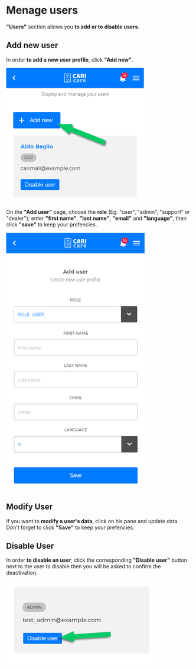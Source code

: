 # Menage users

**"Users"** section allows you **to add or to disable users**.

## Add new user

In order **to add a new user profile**, click **"Add new"**.

<kbd>![Add New User](_images/users-add.png)</kbd>

On the **"Add user"** page, choose the **role** (Eg. "user", "admin", "support" or "dealer"); enter **"first name"**, **"last name"**, **"email"** and **"language"**, then click **"save"** to keep your prefencies. 

<kbd>![New User Data](_images/users-add-2.png)</kbd>


## Modify User

If you want to **modify a user's data**, click on his pane and update data. Don't forget to click **"Save"** to keep your prefencies.


## Disable User

In order **to disable an user**, click the corresponding **"Disable user"** button next to the user to disable then you will be asked to confirm the deactivation. 

<kbd>![Disable User](_images/users-disable.png)</kbd>
